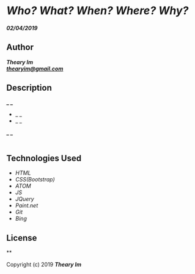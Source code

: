 # _Who? What? When? Where? Why?_

#### _02/04/2019_
## Author
 _**Theary Im**_  
 _**thearyim@gmail.com**_
## Description
**_ _**
* _ _
* _ _

**_ _**

|      |       |         |          |
| :-------- | :-------- | :--------------    | :------------  |


## Technologies Used
* _HTML_
* _CSS(Bootstrap)_
* _ATOM_
* _JS_
* _JQuery_
* _Paint.net_
* _Git_
* _Bing_

## License

**

Copyright (c) 2019 **_Theary Im_**
